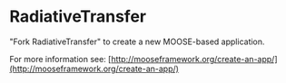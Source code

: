 RadiativeTransfer
=====

"Fork RadiativeTransfer" to create a new MOOSE-based application.

For more information see: [http://mooseframework.org/create-an-app/](http://mooseframework.org/create-an-app/)
